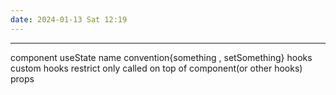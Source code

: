 ```yaml
---
date: 2024-01-13 Sat 12:19
---
```

---

component
useState
	name convention{something , setSomething}
hooks
	custom hooks
	restrict
		only called on top of component(or other hooks)
props
